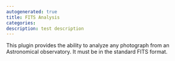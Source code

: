 ```yaml
---
autogenerated: true
title: FITS Analysis
categories: 
description: test description
---
```


This plugin provides the ability to analyze any photograph from an Astronomical observatory. It must be in the standard FITS format.
